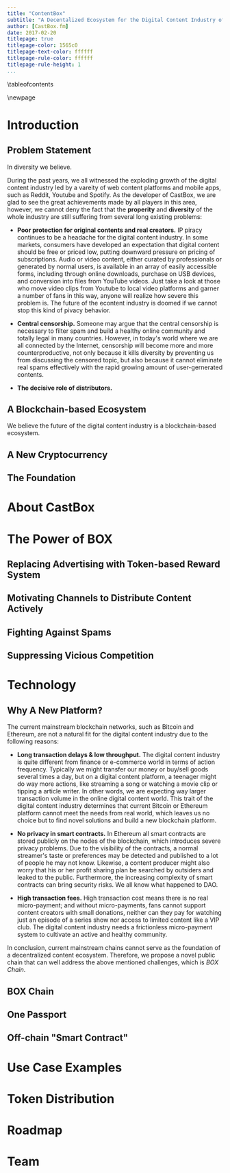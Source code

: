 ```yaml
---
title: "ContentBox"
subtitle: "A Decentalized Ecosystem for the Digital Content Industry of Tomorrow"
author: [CastBox.fm]
date: 2017-02-20
titlepage: true
titlepage-color: 1565c0
titlepage-text-color: ffffff
titlepage-rule-color: ffffff
titlepage-rule-height: 1
...
```


\tableofcontents

\newpage

# Introduction

## Problem Statement

In diversity we believe.

During the past years, we all witnessed the exploding growth of the digital content industry led by a vareity of web content platforms and mobile apps, such as Reddit, Youtube and Spotify. As the developer of CastBox, we are glad to see the great achievements made by all players in this area, however, we cannot deny the fact that the __properity__ and __diversity__ of the whole industry are still suffering from several long existing problems:

+ **Poor protection for original contents and real creators.** IP piracy continues to be a headache for the digital content industry. In some markets, consumers have developed an expectation that digital content should be free or priced low, putting downward pressure on pricing of subscriptions. Audio or video content, either curated by professionals or generated by normal users, is available in an array of easily accessible forms, including through online downloads, purchase on USB devices, and conversion into files from YouTube videos. Just take a look at those who move video clips from Youtube to local video platforms and garner a number of fans in this way, anyone will realize how severe this problem is. The future of the econtent industry is doomed if we cannot stop this kind of pivacy behavior.

+ **Central censorship.** Someone may argue that the central censorship is necessary to filter spam and build a healthy online community and totally legal in many countries. However, in today's world where we are all connected by the Internet, censorship will become more and more counterproductive, not only because it kills diversity by preventing us from discussing the censored topic, but also because it cannot eliminate real spams effectively with the rapid growing amount of user-gernerated contents. 

+ **The decisive role of distributors.**

## A Blockchain-based Ecosystem

We believe the future of the digital content industry is a blockchain-based ecosystem. 

## A New Cryptocurrency

## The Foundation

# About CastBox

# The Power of BOX 

## Replacing Advertising with Token-based Reward System

## Motivating Channels to Distribute Content Actively

## Fighting Against Spams

## Suppressing Vicious Competition

# Technology

## Why A New Platform?
The current mainstream blockchain networks, such as Bitcoin and Ethereum, are not a natural fit for the digital content industry due to the following reasons: 

+ **Long transaction delays & low throughput.** The digital content industry is quite different from finance or e-commerce world in terms of action frequency. Typically we might transfer our money or buy/sell goods several times a day, but on a digital content platform, a teenager might do way more actions, like streaming a song or watching a movie clip or tipping a article writer. In other words, we are expecting way larger transaction volume in the online digital content world. This trait of the digital content industry determines that current Bitcoin or Ethereum platform cannot meet the needs from real world, which leaves us no choice but to find novel solutions and build a new blockchain platform. 

+ **No privacy in smart contracts.** In Ethereum all smart contracts are stored publicly on the nodes of the blockchain, which introduces severe privacy problems. Due to the visibility of the contracts, a normal streamer's taste or preferences may be detected and published to a lot of people he may not know. Likewise, a content producer might also worry that his or her profit sharing plan be searched by outsiders and leaked to the public. Furthermore, the increasing complexity of smart contracts can bring security risks. We all know what happened to DAO.

+ **High transaction fees.** High transaction cost means there is no real micro-payment; and without micro-payments, fans cannot support content creators with small donations, neither can they pay for watching just an episode of a series show nor access to limited content like a VIP club. The digital content industry needs a frictionless micro-payment system to cultivate an active and healthy community. 

In conclusion, current mainstream chains cannot serve as the foundation of a decentralized content ecosystem. Therefore, we propose a novel public chain that can well address the above mentioned challenges, which is _BOX Chain_.

## BOX Chain

## One Passport

## Off-chain "Smart Contract"

# Use Case Examples

# Token Distribution

# Roadmap

# Team





